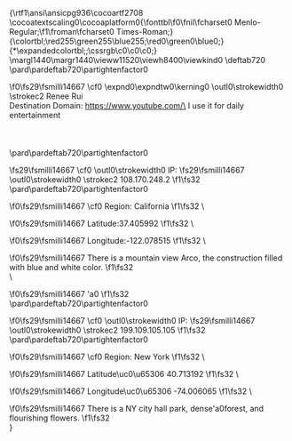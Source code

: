 
{\rtf1\ansi\ansicpg936\cocoartf2708
\cocoatextscaling0\cocoaplatform0{\fonttbl\f0\fnil\fcharset0 Menlo-Regular;\f1\froman\fcharset0 Times-Roman;}
{\colortbl;\red255\green255\blue255;\red0\green0\blue0;}
{\*\expandedcolortbl;;\cssrgb\c0\c0\c0;}
\margl1440\margr1440\vieww11520\viewh8400\viewkind0
\deftab720
\pard\pardeftab720\partightenfactor0

\f0\fs29\fsmilli14667 \cf0 \expnd0\expndtw0\kerning0
\outl0\strokewidth0 \strokec2 Renee Rui\
Destination Domain: https://www.youtube.com/\
I use it for daily entertainment\
\
\
\
\pard\pardeftab720\partightenfactor0

\fs29\fsmilli14667 \cf0 \outl0\strokewidth0 IP: 
\fs29\fsmilli14667 \outl0\strokewidth0 \strokec2 108.170.248.2
\f1\fs32 \
\pard\pardeftab720\partightenfactor0

\f0\fs29\fsmilli14667 \cf0 Region: California
\f1\fs32 \

\f0\fs29\fsmilli14667 Latitude:37.405992
\f1\fs32 \

\f0\fs29\fsmilli14667 Longitude:-122.078515
\f1\fs32 \

\f0\fs29\fsmilli14667 There is a mountain view Arco, the construction filled with blue and white color.
\f1\fs32 \
\

\f0\fs29\fsmilli14667 \'a0
\f1\fs32 \
\pard\pardeftab720\partightenfactor0

\f0\fs29\fsmilli14667 \cf0 \outl0\strokewidth0 IP: 
\fs29\fsmilli14667 \outl0\strokewidth0 \strokec2 199.109.105.105
\f1\fs32 \
\pard\pardeftab720\partightenfactor0

\f0\fs29\fsmilli14667 \cf0 Region: New York
\f1\fs32 \

\f0\fs29\fsmilli14667 Latitude\uc0\u65306 40.713192
\f1\fs32 \

\f0\fs29\fsmilli14667 Longitude\uc0\u65306 -74.006065
\f1\fs32 \

\f0\fs29\fsmilli14667 There is a NY city hall park, dense\'a0forest, and flourishing flowers.
\f1\fs32 \
}
